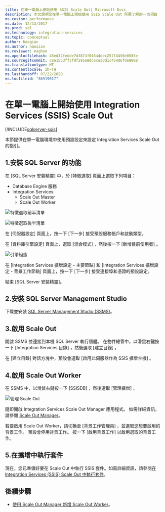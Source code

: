 ```yaml
---
title: 在單一電腦上開始使用 SSIS Scale Out| Microsoft Docs
description: 本文說明您在單一電腦上開始使用 SSIS Scale Out 所需了解的一切項目
ms.custom: performance
ms.date: 12/13/2017
ms.prod: sql
ms.technology: integration-services
ms.topic: conceptual
author: haoqian
ms.author: haoqian
ms.reviewer: maghan
ms.openlocfilehash: 48ed32fedde7d3874f01644eec257f4450e0555e
ms.sourcegitcommit: c8e1553ff3fdf295e8dc6ce30d1c454d6fde8088
ms.translationtype: HT
ms.contentlocale: zh-TW
ms.lasthandoff: 07/22/2020
ms.locfileid: "86919017"
---
```

# <a name="get-started-with-integration-services-ssis-scale-out-on-a-single-computer"></a>在單一電腦上開始使用 Integration Services (SSIS) Scale Out

[!INCLUDE[sqlserver-ssis](../../includes/applies-to-version/sqlserver-ssis.md)]


本節提供在單一電腦環境中使用預設設定來設定 Integration Services Scale Out 的指引。

## <a name="1-install-sql-server-features"></a>1.安裝 SQL Server 的功能
在 [SQL Server 安裝精靈] 中，於 [特徵選取]  頁面上選取下列項目：
-   Database Engine 服務
-   Integration Services
    -   Scale Out Master
    -   Scale Out Worker

![特徵選取前半清單](media/feature-select-onebox1.PNG)

![特徵選取後半清單](media/feature-select-onebox2.PNG)

在 [伺服器設定]  頁面上，按一下 [下一步]  接受預設服務帳戶和啟動類型。

在 [資料庫引擎設定]  頁面上，選取 [混合模式]  ，然後按一下 [新增目前使用者]  。 

![引擎組態](media/engine-config.PNG)

在 [Integration Services 擴增設定 - 主要節點]  和 [Integration Services 擴增設定 - 背景工作節點]  頁面上，按一下 [下一步]  接受連接埠和憑證的預設設定。

結束 [SQL Server 安裝精靈]。

## <a name="2-install-sql-server-management-studio"></a>2.安裝 SQL Server Management Studio

下載並安裝 [SQL Server Management Studio (SSMS)](../../ssms/download-sql-server-management-studio-ssms.md)。

## <a name="3-enable-scale-out"></a>3.啟用 Scale Out
開啟 SSMS 並連接到本機 SQL Server 執行個體。
在物件總管中，以滑鼠右鍵按一下 [Integration Services 目錄]  ，然後選取 [建立目錄]  。

在 [建立目錄]  對話方塊中，預設會選取 [啟用此伺服器作為 SSIS 擴增主機]  。

## <a name="4-enable-a-scale-out-worker"></a>4.啟用 Scale Out Worker
在 SSMS 中，以滑鼠右鍵按一下 [SSISDB]  ，然後選取 [管理擴增]  。 

![管理 Scale Out](media/manage-scale-out.PNG)

隨即開啟 Integration Services Scale Out Manager 應用程式。 如需詳細資訊，請參閱 [Scale Out Manager](integration-services-ssis-scale-out-manager.md)。

若要啟用 Scale Out Worker，請切換至 [背景工作管理員]  ，並選取您想要啟用的背景工作。 預設會停用背景工作。 按一下 [啟用背景工作]  以啟用選取的背景工作。

## <a name="5-run-packages-in-scale-out"></a>5.在擴增中執行套件
現在，您已準備好要在 Scale Out 中執行 SSIS 套件。如需詳細資訊，請參閱[在 Integration Services (SSIS) Scale Out 中執行套件](run-packages-in-integration-services-ssis-scale-out.md)。

## <a name="next-steps"></a>後續步驟
-   [使用 Scale Out Manager 新增 Scale Out Worker](add-scale-out-worker.md)。
